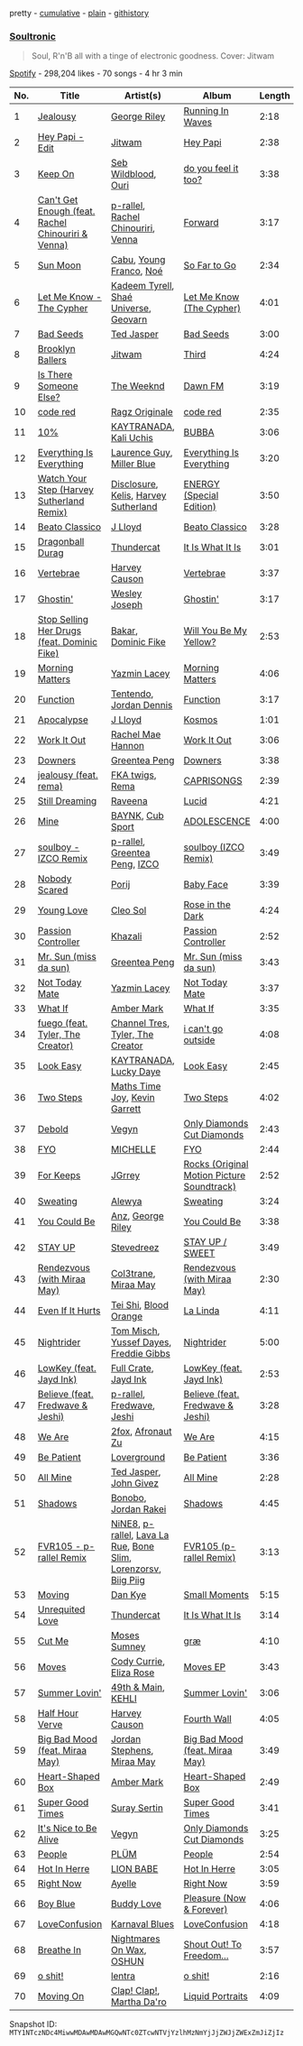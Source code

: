 pretty - [cumulative](/playlists/cumulative/37i9dQZF1DXdc0DUqaW3MZ.md) - [plain](/playlists/plain/37i9dQZF1DXdc0DUqaW3MZ) - [githistory](https://github.githistory.xyz/mackorone/spotify-playlist-archive/blob/main/playlists/plain/37i9dQZF1DXdc0DUqaW3MZ)

### [Soultronic](https://open.spotify.com/playlist/37i9dQZF1DXdc0DUqaW3MZ)

> Soul, R'n'B all with a tinge of electronic goodness\. Cover: Jitwam

[Spotify](https://open.spotify.com/user/spotify) - 298,204 likes - 70 songs - 4 hr 3 min

| No. | Title | Artist(s) | Album | Length |
|---|---|---|---|---|
| 1 | [Jealousy](https://open.spotify.com/track/1pHU8ttAqWRRGCvnoGOY3g) | [George Riley](https://open.spotify.com/artist/76rh78p0cww0l4OqgKabLQ) | [Running In Waves](https://open.spotify.com/album/0z6Jnk6r2knEl2wvRjOZsN) | 2:18 |
| 2 | [Hey Papi \- Edit](https://open.spotify.com/track/7E0yobaZYmUDnk646JD0XT) | [Jitwam](https://open.spotify.com/artist/3yg8VEfEzpr8T9NkiEsycS) | [Hey Papi](https://open.spotify.com/album/7vESA3Bg1fOvgHfAHUBZ8o) | 2:38 |
| 3 | [Keep On](https://open.spotify.com/track/1ruhhrEi0Co4bkUe0ak1bT) | [Seb Wildblood](https://open.spotify.com/artist/51Rlwvwkj8L3zakIRr6dUV), [Ouri](https://open.spotify.com/artist/41gxyJbzbAaChEyrZ9j3rv) | [do you feel it too?](https://open.spotify.com/album/3BrTI93IecTgOSLqyn4SId) | 3:38 |
| 4 | [Can't Get Enough \(feat\. Rachel Chinouriri & Venna\)](https://open.spotify.com/track/7s47cTLl4j1JKawu308yId) | [p\-rallel](https://open.spotify.com/artist/0YSI1Vwzd1u7wO7p3md4qD), [Rachel Chinouriri](https://open.spotify.com/artist/4wrzxtBZw20ufDstKyTnnP), [Venna](https://open.spotify.com/artist/7qKJMpPZfyGHHwPgsjgFCP) | [Forward](https://open.spotify.com/album/1pDgEvP1r2JI9HZl39clKx) | 3:17 |
| 5 | [Sun Moon](https://open.spotify.com/track/3PdWdN2ATpRSWOsZMdChgp) | [Cabu](https://open.spotify.com/artist/44hPDOKyTwkFxOL08UzNQE), [Young Franco](https://open.spotify.com/artist/6mK0vAO13gT8jWYANyoXAl), [Noé](https://open.spotify.com/artist/5FoIen3mGXGHRUeKIE7ymi) | [So Far to Go](https://open.spotify.com/album/2xVOsuiQzvlvkKBIVXxjtc) | 2:34 |
| 6 | [Let Me Know \- The Cypher](https://open.spotify.com/track/3yra5xBw7oHIU1hqDisA7j) | [Kadeem Tyrell](https://open.spotify.com/artist/5EpRGVPs8i7MKQSCxLLauh), [Shaé Universe](https://open.spotify.com/artist/5gaElx30yTGGiOCVnml29N), [Geovarn](https://open.spotify.com/artist/1et4HAt8HCJJWuqW6hGWhk) | [Let Me Know \(The Cypher\)](https://open.spotify.com/album/3txhzSqd1Lc9Nig7CF5eH0) | 4:01 |
| 7 | [Bad Seeds](https://open.spotify.com/track/0dPM5QtTPLYLOPo8Zp9aNa) | [Ted Jasper](https://open.spotify.com/artist/4PfXiTCDXTYEobjXjcRFNW) | [Bad Seeds](https://open.spotify.com/album/5QP5uWmiAIcOpTStPW3V86) | 3:00 |
| 8 | [Brooklyn Ballers](https://open.spotify.com/track/32yHBkF9L1WEHskN9gDePp) | [Jitwam](https://open.spotify.com/artist/3yg8VEfEzpr8T9NkiEsycS) | [Third](https://open.spotify.com/album/4zG3uvykSITw9ZRfkL6h0V) | 4:24 |
| 9 | [Is There Someone Else?](https://open.spotify.com/track/0mL82sxCRjrs3br407IdJh) | [The Weeknd](https://open.spotify.com/artist/1Xyo4u8uXC1ZmMpatF05PJ) | [Dawn FM](https://open.spotify.com/album/2nLOHgzXzwFEpl62zAgCEC) | 3:19 |
| 10 | [code red](https://open.spotify.com/track/5Vd46pXPA18ky9n1t4OOiP) | [Ragz Originale](https://open.spotify.com/artist/0yw2O9rh7YQd5MqEHOFGzW) | [code red](https://open.spotify.com/album/6JbZyVHufuyBDRYmG0td7G) | 2:35 |
| 11 | [10%](https://open.spotify.com/track/41SwdQIX8Hy2u6fuEDgvWr) | [KAYTRANADA](https://open.spotify.com/artist/6qgnBH6iDM91ipVXv28OMu), [Kali Uchis](https://open.spotify.com/artist/1U1el3k54VvEUzo3ybLPlM) | [BUBBA](https://open.spotify.com/album/5FQ4sOGqRWUA5wO20AwPcO) | 3:06 |
| 12 | [Everything Is Everything](https://open.spotify.com/track/7ijDV8QPQEIDPmjxZ3xtDV) | [Laurence Guy](https://open.spotify.com/artist/1PTEiCpkzNkLNgMi1LL8JR), [Miller Blue](https://open.spotify.com/artist/2soHr8jGZ0ATxc6X6BgmbA) | [Everything Is Everything](https://open.spotify.com/album/2Q4XtuUFgl9chQvddYqVxv) | 3:20 |
| 13 | [Watch Your Step \(Harvey Sutherland Remix\)](https://open.spotify.com/track/7G24eVWGQFcDP5DxXGgCSj) | [Disclosure](https://open.spotify.com/artist/6nS5roXSAGhTGr34W6n7Et), [Kelis](https://open.spotify.com/artist/0IF46mUS8NXjgHabxk2MCM), [Harvey Sutherland](https://open.spotify.com/artist/4CxFlJDif0atTK3gZebcEf) | [ENERGY \(Special Edition\)](https://open.spotify.com/album/7zkGnjPwwQvjW7RCMnmPEz) | 3:50 |
| 14 | [Beato Classico](https://open.spotify.com/track/7I3PUsLHsP6RCp44lcOvI9) | [J Lloyd](https://open.spotify.com/artist/63wd5NS9hEIj1MchScLJB1) | [Beato Classico](https://open.spotify.com/album/0dZhnLbdVByf9r4vAdMALB) | 3:28 |
| 15 | [Dragonball Durag](https://open.spotify.com/track/7eWGnKg4B44sbBPpQp4y2c) | [Thundercat](https://open.spotify.com/artist/4frXpPxQQZwbCu3eTGnZEw) | [It Is What It Is](https://open.spotify.com/album/59GRmAvlGs7KjLizFnV7Y9) | 3:01 |
| 16 | [Vertebrae](https://open.spotify.com/track/4F55mckG3RhnUgNErA1zwZ) | [Harvey Causon](https://open.spotify.com/artist/7CfGxgCfRwumbKatrTjC4d) | [Vertebrae](https://open.spotify.com/album/3y1CCo3BBFgqaEqNGKiptN) | 3:37 |
| 17 | [Ghostin'](https://open.spotify.com/track/02oUEbDQXcVITlLQKMPN1F) | [Wesley Joseph](https://open.spotify.com/artist/1uf6plWcu7QbKiASVlTUPa) | [Ghostin'](https://open.spotify.com/album/3YojHVyjYoxUShLLzi5KOd) | 3:17 |
| 18 | [Stop Selling Her Drugs \(feat\. Dominic Fike\)](https://open.spotify.com/track/4uBQDAzZ881KYZvW7ZInUn) | [Bakar](https://open.spotify.com/artist/3K2Srho6NCF3o9MswGR76H), [Dominic Fike](https://open.spotify.com/artist/6USv9qhCn6zfxlBQIYJ9qs) | [Will You Be My Yellow?](https://open.spotify.com/album/12nH1R4NqEtaOQ5M7RA63p) | 2:53 |
| 19 | [Morning Matters](https://open.spotify.com/track/1EeS8SQ0BAhNrLVLCNrxrj) | [Yazmin Lacey](https://open.spotify.com/artist/2datC2OML2YxykP6vnDRmg) | [Morning Matters](https://open.spotify.com/album/3VEmUbg3oFmZ2Bfn7b5bit) | 4:06 |
| 20 | [Function](https://open.spotify.com/track/4I58pzQEyFpHLXyDGekkCc) | [Tentendo](https://open.spotify.com/artist/3eUpxakSdjFZ5ROQKgfL2W), [Jordan Dennis](https://open.spotify.com/artist/2iSbupdaMW303tk8tqdCv5) | [Function](https://open.spotify.com/album/1aWuDVpiNWrOQgMNB59adV) | 3:17 |
| 21 | [Apocalypse](https://open.spotify.com/track/283hwD1gWItqQGJ4e2ImE8) | [J Lloyd](https://open.spotify.com/artist/63wd5NS9hEIj1MchScLJB1) | [Kosmos](https://open.spotify.com/album/7wTZWtC5Rbu7YgNLn1GdUP) | 1:01 |
| 22 | [Work It Out](https://open.spotify.com/track/4qnUMf12GKpBS9WKX7BuJp) | [Rachel Mae Hannon](https://open.spotify.com/artist/4rwzqtDRqtNiXyoUuNl8Fc) | [Work It Out](https://open.spotify.com/album/2IDy4wIcWkYJvzo8jkpMoJ) | 3:06 |
| 23 | [Downers](https://open.spotify.com/track/1fnU60yGjhsP1QY335rH2m) | [Greentea Peng](https://open.spotify.com/artist/5z9wLR0RGBcWMXr4fCZW0K) | [Downers](https://open.spotify.com/album/1luS1QdwBrhQzsnbJlyySt) | 3:38 |
| 24 | [jealousy \(feat\. rema\)](https://open.spotify.com/track/66fCNfMdIKsXOnSphorrwg) | [FKA twigs](https://open.spotify.com/artist/6nB0iY1cjSY1KyhYyuIIKH), [Rema](https://open.spotify.com/artist/46pWGuE3dSwY3bMMXGBvVS) | [CAPRISONGS](https://open.spotify.com/album/3G77BQuJy3jahjdkKQNNNM) | 2:39 |
| 25 | [Still Dreaming](https://open.spotify.com/track/2GWMfWHvLixgTo9s5NGn3w) | [Raveena](https://open.spotify.com/artist/2kQnsbKnIiMahOetwlfcaS) | [Lucid](https://open.spotify.com/album/5zM1YPLVNvxe6S8I3MIAbg) | 4:21 |
| 26 | [Mine](https://open.spotify.com/track/3LU1LzDmm5siz3WExknlil) | [BAYNK](https://open.spotify.com/artist/28yVvEvA2lT3K5RNIhV1Dj), [Cub Sport](https://open.spotify.com/artist/6vqMDhoigg5btfdPsPTVFt) | [ADOLESCENCE](https://open.spotify.com/album/6RcCRqPn7qtoleMiH8pxSH) | 4:00 |
| 27 | [soulboy \- IZCO Remix](https://open.spotify.com/track/3G1YAm52YxIp0jlxalE0hK) | [p\-rallel](https://open.spotify.com/artist/0YSI1Vwzd1u7wO7p3md4qD), [Greentea Peng](https://open.spotify.com/artist/5z9wLR0RGBcWMXr4fCZW0K), [IZCO](https://open.spotify.com/artist/4uqqEE1NaQBAa4wnDug9c1) | [soulboy \(IZCO Remix\)](https://open.spotify.com/album/63sYFrw1yLHU0k3IkCPUdX) | 3:49 |
| 28 | [Nobody Scared](https://open.spotify.com/track/4kSOiZOW85gDgPMKVmnNVC) | [Porij](https://open.spotify.com/artist/5Ph4BCHTBnS7CJctvtUDkp) | [Baby Face](https://open.spotify.com/album/03ED4VmMZWk0WfEqkNjhUe) | 3:39 |
| 29 | [Young Love](https://open.spotify.com/track/4UpBPaIMx7OoFpjeNdXfMn) | [Cleo Sol](https://open.spotify.com/artist/3ETLPQkcEd7z4k3IbZmXMq) | [Rose in the Dark](https://open.spotify.com/album/4o5dzQHDzmBBc4Z3jSWVR9) | 4:24 |
| 30 | [Passion Controller](https://open.spotify.com/track/5QoWB3fZCKdwWkKFagoFI4) | [Khazali](https://open.spotify.com/artist/4YrYwip7DToQ8tj6r7ZFVd) | [Passion Controller](https://open.spotify.com/album/43G6peF9DcpFseLV2b5KQL) | 2:52 |
| 31 | [Mr\. Sun \(miss da sun\)](https://open.spotify.com/track/2NHVRc2gml9maFMHRgIC0y) | [Greentea Peng](https://open.spotify.com/artist/5z9wLR0RGBcWMXr4fCZW0K) | [Mr\. Sun \(miss da sun\)](https://open.spotify.com/album/4GnTrP3MNkopc3NRopSPGS) | 3:43 |
| 32 | [Not Today Mate](https://open.spotify.com/track/5UQhTk7Pn3ZpXrqnYgJpPm) | [Yazmin Lacey](https://open.spotify.com/artist/2datC2OML2YxykP6vnDRmg) | [Not Today Mate](https://open.spotify.com/album/7K0pacPIm9EqjXkX5NUhMQ) | 3:37 |
| 33 | [What If](https://open.spotify.com/track/3yhInewGeB4AzUJKyz3SUR) | [Amber Mark](https://open.spotify.com/artist/0tbeZu9lv8YEKSQ9tZSslu) | [What If](https://open.spotify.com/album/0XObJRKFbMGcYmSvctXK4Q) | 3:35 |
| 34 | [fuego \(feat\. Tyler, The Creator\)](https://open.spotify.com/track/6UYbt0ZVXP5pnrhzk8z2d8) | [Channel Tres](https://open.spotify.com/artist/4cUkGQyhLFqKHBtL58HYVp), [Tyler, The Creator](https://open.spotify.com/artist/4V8LLVI7PbaPR0K2TGSxFF) | [i can't go outside](https://open.spotify.com/album/1p2LdU7Q9Aq8OjO8sfnVMU) | 4:08 |
| 35 | [Look Easy](https://open.spotify.com/track/0JzPnwc3eDdyBeReXFLgXr) | [KAYTRANADA](https://open.spotify.com/artist/6qgnBH6iDM91ipVXv28OMu), [Lucky Daye](https://open.spotify.com/artist/5Vuvs6Py2JRU7WiFDVsI7J) | [Look Easy](https://open.spotify.com/album/0XCbNyUbT3873z30JAwkbi) | 2:45 |
| 36 | [Two Steps](https://open.spotify.com/track/4ACWPAiIYOtETNu9QsFEaP) | [Maths Time Joy](https://open.spotify.com/artist/3w18CP1k8zFZb1GfRlPHyK), [Kevin Garrett](https://open.spotify.com/artist/56tbeL5xhBPxby544GuK3E) | [Two Steps](https://open.spotify.com/album/2a9OfXHzWrnWmYoXN3QPYM) | 4:02 |
| 37 | [Debold](https://open.spotify.com/track/3pwR6SvdZq6GVpmSDz41QQ) | [Vegyn](https://open.spotify.com/artist/5iUnvXddCpOrbWKm7QMr6o) | [Only Diamonds Cut Diamonds](https://open.spotify.com/album/64oaZ6WZ5heQZvhIvd1Me5) | 2:43 |
| 38 | [FYO](https://open.spotify.com/track/2pIZ6QqkFK6Ayg8pZGjomA) | [MICHELLE](https://open.spotify.com/artist/4yYvor6Rq4fG82J1L47DYp) | [FYO](https://open.spotify.com/album/4JgRzrCeSKOxzlLXcslAy1) | 2:44 |
| 39 | [For Keeps](https://open.spotify.com/track/14n6WNRYJDqXhWJKE57zln) | [JGrrey](https://open.spotify.com/artist/66rDbD3tWR3M1uNuIaDAGx) | [Rocks \(Original Motion Picture Soundtrack\)](https://open.spotify.com/album/1gWLuBpsrzqXjyObZZdSZg) | 2:52 |
| 40 | [Sweating](https://open.spotify.com/track/47aXdSXENr8dOecqWtOk0T) | [Alewya](https://open.spotify.com/artist/0wcjJjpvnHb5vK4iwKfxPm) | [Sweating](https://open.spotify.com/album/3ct1sH3rZPE4ZpgwsKj6tQ) | 3:24 |
| 41 | [You Could Be](https://open.spotify.com/track/56tNMHvbcFPvYiDxA7xROH) | [Anz](https://open.spotify.com/artist/1Ysz8yMgr4g1Ol3l1m3yOt), [George Riley](https://open.spotify.com/artist/76rh78p0cww0l4OqgKabLQ) | [You Could Be](https://open.spotify.com/album/32bdwKmh9xPoBmYlCjNNZI) | 3:38 |
| 42 | [STAY UP](https://open.spotify.com/track/1hb5zeeR0SchsLSIPrphL8) | [Stevedreez](https://open.spotify.com/artist/3KJzwEs0Tr6egQZ65WTncE) | [STAY UP / SWEET](https://open.spotify.com/album/0cdWnxer5dFkriRf2CFLMc) | 3:49 |
| 43 | [Rendezvous \(with Miraa May\)](https://open.spotify.com/track/5JPF1NwO99YaxEF7AYFa0Z) | [Col3trane](https://open.spotify.com/artist/4hTL3jOgvZwOqegEZTOrCc), [Miraa May](https://open.spotify.com/artist/2fOvE1l01YyORhYzwoaLCM) | [Rendezvous \(with Miraa May\)](https://open.spotify.com/album/4eAgNJFr1l00Lmm0CyPios) | 2:30 |
| 44 | [Even If It Hurts](https://open.spotify.com/track/4CwchvMNlpQSpQGKEK3sAw) | [Tei Shi](https://open.spotify.com/artist/1xcMOgFUM1IYZE22YjCvsL), [Blood Orange](https://open.spotify.com/artist/6LEeAFiJF8OuPx747e1wxR) | [La Linda](https://open.spotify.com/album/05ZdcQ2F8wSobCk3ypo15O) | 4:11 |
| 45 | [Nightrider](https://open.spotify.com/track/0i7jazn1Rtp51KPM4iSs6z) | [Tom Misch](https://open.spotify.com/artist/1uiEZYehlNivdK3iQyAbye), [Yussef Dayes](https://open.spotify.com/artist/2rspptKP0lPBdlJJAJHqht), [Freddie Gibbs](https://open.spotify.com/artist/0Y4inQK6OespitzD6ijMwb) | [Nightrider](https://open.spotify.com/album/4u5C68CzGi223ErII6MD3l) | 5:00 |
| 46 | [LowKey \(feat\. Jayd Ink\)](https://open.spotify.com/track/1esyt62pq02xPShuaK5OpA) | [Full Crate](https://open.spotify.com/artist/0JeTRYMH7FoBiMcLXg1n8g), [Jayd Ink](https://open.spotify.com/artist/6TfJcKCr5hFsYZkq2k1Pac) | [LowKey \(feat\. Jayd Ink\)](https://open.spotify.com/album/5IymapBkxovOp4ELc4sQNy) | 2:53 |
| 47 | [Believe \(feat\. Fredwave & Jeshi\)](https://open.spotify.com/track/2DLxohwNmcbWktWGVG0dN7) | [p\-rallel](https://open.spotify.com/artist/0YSI1Vwzd1u7wO7p3md4qD), [Fredwave](https://open.spotify.com/artist/2mP7s6geSborhRN3ohxJqz), [Jeshi](https://open.spotify.com/artist/0q8eApZJs5WDBxayY9769C) | [Believe \(feat\. Fredwave & Jeshi\)](https://open.spotify.com/album/0u1IdlsVv5D33d3aPKEZrL) | 3:28 |
| 48 | [We Are](https://open.spotify.com/track/6s5AiGzj0il15KrBOlOKp6) | [2fox](https://open.spotify.com/artist/4E9diB5Z272adMK6Hnn5c0), [Afronaut Zu](https://open.spotify.com/artist/7bToOjUrX6hknJQDN9NSsJ) | [We Are](https://open.spotify.com/album/15Q6QHhdfU3q7hFLVPqMps) | 4:15 |
| 49 | [Be Patient](https://open.spotify.com/track/0HWtI9cjfnVzU0q3hHc0ph) | [Loverground](https://open.spotify.com/artist/3SvoerawAn5RAZ2N9osc3z) | [Be Patient](https://open.spotify.com/album/1308SRdLd2pP79I3DBnr4a) | 3:36 |
| 50 | [All Mine](https://open.spotify.com/track/6kZxHggJRCkFFaaf8p5KKt) | [Ted Jasper](https://open.spotify.com/artist/4PfXiTCDXTYEobjXjcRFNW), [John Givez](https://open.spotify.com/artist/2RhGXxsDpB0eB122Ce3WYB) | [All Mine](https://open.spotify.com/album/5f8K5fNhOZA4vngAQFLxLO) | 2:28 |
| 51 | [Shadows](https://open.spotify.com/track/4PDYYvVrcHWDvesiKo74Lh) | [Bonobo](https://open.spotify.com/artist/0cmWgDlu9CwTgxPhf403hb), [Jordan Rakei](https://open.spotify.com/artist/24icoQNJSEWNu3XvqKBR68) | [Shadows](https://open.spotify.com/album/62qsqtnaiVv09V1yjxfLx0) | 4:45 |
| 52 | [FVR105 \- p\-rallel Remix](https://open.spotify.com/track/5F4jNQAtcorOBctGgpcjNh) | [NiNE8](https://open.spotify.com/artist/0b3ISAJg1jwifewBgTwTHG), [p\-rallel](https://open.spotify.com/artist/0YSI1Vwzd1u7wO7p3md4qD), [Lava La Rue](https://open.spotify.com/artist/271bbpX3pdCi56ZJA1jQ43), [Bone Slim](https://open.spotify.com/artist/5VoreVetRqMEFui6KpGdt2), [Lorenzorsv](https://open.spotify.com/artist/6ikQz0CCwjFMtT7Hzxn9mY), [Biig Piig](https://open.spotify.com/artist/4GoD5FJCgC0lbzde7ly44M) | [FVR105 \(p\-rallel Remix\)](https://open.spotify.com/album/6LMCxZc1m2uTJ1ZSNwgjYz) | 3:13 |
| 53 | [Moving](https://open.spotify.com/track/3FsbNA7632mDE8gLp4K6oB) | [Dan Kye](https://open.spotify.com/artist/05YrP00agTrYezUyAsukKf) | [Small Moments](https://open.spotify.com/album/75GwgzYvvgaJQS6DooqcIC) | 5:15 |
| 54 | [Unrequited Love](https://open.spotify.com/track/55odIfJy7sm2HkHf3n9Gha) | [Thundercat](https://open.spotify.com/artist/4frXpPxQQZwbCu3eTGnZEw) | [It Is What It Is](https://open.spotify.com/album/59GRmAvlGs7KjLizFnV7Y9) | 3:14 |
| 55 | [Cut Me](https://open.spotify.com/track/1A2BT8JYVRjsKdswwvWXG6) | [Moses Sumney](https://open.spotify.com/artist/5W10uJRsbt9bROJDKoI1Wn) | [græ](https://open.spotify.com/album/1iYsYnkc0Bccy66X4GQ2tm) | 4:10 |
| 56 | [Moves](https://open.spotify.com/track/07DuoTCTocHk7y3d8MImks) | [Cody Currie](https://open.spotify.com/artist/0ymdoOsfzRbCoAMfJPpsEx), [Eliza Rose](https://open.spotify.com/artist/4XC335ouK6pXyq4QiIb8bP) | [Moves EP](https://open.spotify.com/album/7sAOz7qlL8UyeRtFyVNWcj) | 3:43 |
| 57 | [Summer Lovin'](https://open.spotify.com/track/5TzW5wlm4qaJ2hwhJWIbTx) | [49th & Main](https://open.spotify.com/artist/0nnF48t4C8uqGS5HPnCN3F), [KEHLI](https://open.spotify.com/artist/1l6JUvRJkj7kHhWhMUp3AA) | [Summer Lovin'](https://open.spotify.com/album/0biYlETukeDyF2Gu51y1BS) | 3:06 |
| 58 | [Half Hour Verve](https://open.spotify.com/track/0ffiGkNSrTfbvkXHLz2gGk) | [Harvey Causon](https://open.spotify.com/artist/7CfGxgCfRwumbKatrTjC4d) | [Fourth Wall](https://open.spotify.com/album/1Wh2Vtq5hxHwCOmevQNWei) | 4:05 |
| 59 | [Big Bad Mood \(feat\. Miraa May\)](https://open.spotify.com/track/3GdWGAtxFU9184mRdqfB0T) | [Jordan Stephens](https://open.spotify.com/artist/0SVz62vUjHKkbVOgoTK4Ze), [Miraa May](https://open.spotify.com/artist/2fOvE1l01YyORhYzwoaLCM) | [Big Bad Mood \(feat\. Miraa May\)](https://open.spotify.com/album/4kpdV2LSaUGLSPLZWz7cEJ) | 3:49 |
| 60 | [Heart\-Shaped Box](https://open.spotify.com/track/3t9UffGSsulotQbSLrQTWY) | [Amber Mark](https://open.spotify.com/artist/0tbeZu9lv8YEKSQ9tZSslu) | [Heart\-Shaped Box](https://open.spotify.com/album/3WPDRb3GzyeFL2a08MqGZz) | 2:49 |
| 61 | [Super Good Times](https://open.spotify.com/track/0evxHcyCVN4f88IDipmvge) | [Suray Sertin](https://open.spotify.com/artist/4Fne9Gai1GmN22jvAENRtP) | [Super Good Times](https://open.spotify.com/album/68cDaUqXV1gBfUTikzcpwj) | 3:41 |
| 62 | [It's Nice to Be Alive](https://open.spotify.com/track/0KmxMouBQhAihwTJLKxQgW) | [Vegyn](https://open.spotify.com/artist/5iUnvXddCpOrbWKm7QMr6o) | [Only Diamonds Cut Diamonds](https://open.spotify.com/album/64oaZ6WZ5heQZvhIvd1Me5) | 3:25 |
| 63 | [People](https://open.spotify.com/track/1HEs44PJB2lrOhFMHqs6lz) | [PLÜM](https://open.spotify.com/artist/4NTnwCK3RqTBH7TFIQrkfL) | [People](https://open.spotify.com/album/693j0kfWsGfe7FWaGfWjRV) | 2:54 |
| 64 | [Hot In Herre](https://open.spotify.com/track/6YjRsyEcSOLKYIT5MIkKYT) | [LION BABE](https://open.spotify.com/artist/4VA3EAvncrTucjTmrvd4GE) | [Hot In Herre](https://open.spotify.com/album/3nh64W0WwLqiG8eCHBJWXW) | 3:05 |
| 65 | [Right Now](https://open.spotify.com/track/2cXOqys4hyhCdwy4qp6hYD) | [Ayelle](https://open.spotify.com/artist/5aNJpeK3hUdPY9orfExdOF) | [Right Now](https://open.spotify.com/album/3LjaQJxClcafNQjSNwJytA) | 3:59 |
| 66 | [Boy Blue](https://open.spotify.com/track/0ZMaQmfnm9rvC2gGuu09bN) | [Buddy Love](https://open.spotify.com/artist/76If8HF56JoLYMc3AqmuVf) | [Pleasure \(Now & Forever\)](https://open.spotify.com/album/6rFWEYBOT85TvmryKgEufn) | 4:06 |
| 67 | [LoveConfusion](https://open.spotify.com/track/38xyC5uryAeiprkzLbNF6W) | [Karnaval Blues](https://open.spotify.com/artist/4APHks5GcW1GrlfnSvL5O3) | [LoveConfusion](https://open.spotify.com/album/1KKBhVD7u0bD0EdvHI7BeP) | 4:18 |
| 68 | [Breathe In](https://open.spotify.com/track/3osAu1YKO9KBZnS5jGzKVl) | [Nightmares On Wax](https://open.spotify.com/artist/4tNxq9NGKTKaX8OkZBLgf0), [OSHUN](https://open.spotify.com/artist/3sGyf3EDcvQ4PB9AGIg84M) | [Shout Out! To Freedom...](https://open.spotify.com/album/7aqqi7wkPw0zWqCqA5VQio) | 3:57 |
| 69 | [o shit!](https://open.spotify.com/track/0RQpg3Q0QOxp6gqDpE8uWH) | [lentra](https://open.spotify.com/artist/484bfoveqgHfx2VhNY4zzT) | [o shit!](https://open.spotify.com/album/14V0wL2inmCogS2KVsWNm2) | 2:16 |
| 70 | [Moving On](https://open.spotify.com/track/24jQYMpwrraSLf6TfE2K0U) | [Clap! Clap!](https://open.spotify.com/artist/4o6gglPeg2GgT0FYDtzFeF), [Martha Da'ro](https://open.spotify.com/artist/312xfcd1WbKDhBnqPxjXVl) | [Liquid Portraits](https://open.spotify.com/album/19uGXP6YaIElZQ08aNLJwS) | 4:09 |

Snapshot ID: `MTY1NTczNDc4MiwwMDAwMDAwMGQwNTc0ZTcwNTVjYzlhMzNmYjJjZWJjZWExZmJiZjIz`
